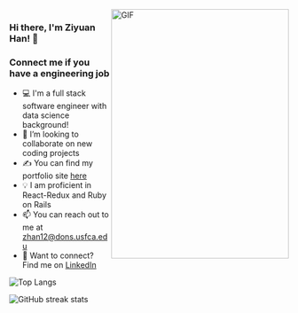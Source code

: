 <img align="right" alt="GIF" src="./gifs/g.gif" width="320" height="450" />

### Hi there, I'm Ziyuan Han! 👋


### Connect me if you have a engineering job
- 💻 I'm a full stack software engineer with data science background!
- :rocket: I’m looking to collaborate on new coding projects
- ✍ You can find my portfolio site [here][portfolio]
- 💡 I am proficient in React-Redux and Ruby on Rails
- 📫 You can reach out to me at zhan12@dons.usfca.edu
- 🔗 Want to connect? Find me on [LinkedIn][linkedin]

![Top Langs](https://github-readme-stats.vercel.app/api/top-langs/?username=ByronHan333&layout=compact)
<!-- [![Top Langs](https://github-readme-stats.vercel.app/api/top-langs/?username=ByronHan333&layout=compact)] -->
<!-- (https://github.com/anuraghazra/github-readme-stats) -->
<!-- ![GitHub stats](https://github-readme-stats.vercel.app/api?username=ByronHan333&show_icons=true)   -->

![GitHub streak stats](https://github-readme-streak-stats.herokuapp.com/?user=ByronHan333)


[linkedin]: https://www.linkedin.com/in/ziyuan-byron-han/
[portfolio]: https://www.ziyuanhan.com/
[angellist]: https://angel.co/u/byron-han-2

